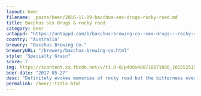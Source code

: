 ```yaml
---
layout: beer
filename: _posts/beer/2016-11-09-bacchus-sex-drugs-rocky-road.md
title: Bacchus sex drugs & rocky road
category: beer
untappd: "https://untappd.com/b/bacchus-brewing-co--sex-drugs---rocky-road/685702"
country: "Australia"
brewery: "Bacchus Brewing Co."
breweryURL: "/brewery/bacchus-brewing-co.html"
style: "Specialty Grain"
score: 7
img: https://scontent.xx.fbcdn.net/v/t1.0-0/p480x480/18671080_10155251934103745_2561047099094690379_n.jpg?_nc_cat=109&_nc_oc=AQnquT3BceUdTSRnHSw9hULx9qM31REaUiKqlvV8gUX9idgP1yES-wDxSGC8r7HX6ao&_nc_ht=scontent.xx&oh=d79b668a5b9777a70a11ef7a9ef0a408&oe=5DB5301F
beer-date: "2017-05-27"
desc: "Definitely evokes memories of rocky road but the bitterness overpowers a lot of it"
permalink: /beer/:title.html
---
```


